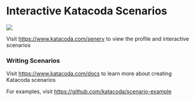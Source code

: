 # Interactive Katacoda Scenarios

[![](http://shields.katacoda.com/katacoda/senerv/count.svg)](https://www.katacoda.com/senerv "Get your profile on Katacoda.com")

Visit https://www.katacoda.com/senerv to view the profile and interactive scenarios

### Writing Scenarios
Visit https://www.katacoda.com/docs to learn more about creating Katacoda scenarios

For examples, visit https://github.com/katacoda/scenario-example
